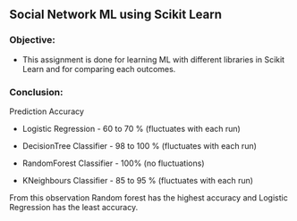 ## Social Network ML using Scikit Learn

### Objective:
 - This assignment is done for learning ML with different libraries in Scikit Learn and for comparing each outcomes.

### Conclusion:

 Prediction Accuracy

 - Logistic Regression - 60 to 70 % (fluctuates with each run)

 - DecisionTree Classifier - 98 to 100 % (fluctuates with each run)

 - RandomForest Classifier - 100% (no fluctuations)
 
 - KNeighbours Classifier - 85 to 95 % (fluctuates with each run)

From this observation Random forest has the highest accuracy and Logistic Regression has the least accuracy.
